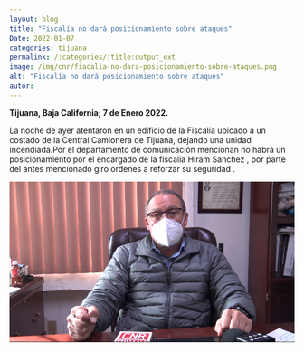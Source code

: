 ```yaml
---
layout: blog
title: "Fiscalía no dará posicionamiento sobre ataques"
Date: 2022-01-07
categories: tijuana
permalink: /:categories/:title:output_ext
image: /img/cnr/fiacalia-no-dara-posicionamiento-sobre-ataques.png
alt: "Fiscalía no dará posicionamiento sobre ataques"
autor:
---
```


**Tijuana, Baja California; 7 de Enero 2022.** 

La noche de ayer atentaron en un edificio de la Fiscalía ubicado a un costado de la Central Camionera de Tijuana, dejando una unidad incendiada.Por el departamento de comunicación mencionan no habrá un posicionamiento por el encargado de la fiscalía Hiram Sanchez , por parte del antes mencionado giro ordenes a reforzar su seguridad .


<div id="carouselExampleSlidesOnly" class="carousel slide" data-ride="carousel">
  <div class="carousel-inner">
    <div class="carousel-item active">
       <img class="d-block w-100" src="/img/cnr/fiacalia-no-dara-posicionamiento-sobre-ataques.png" loading="lazy"  alt="Fiscalía no dará posicionamiento sobre ataques">
    </div>
  </div>
</div>